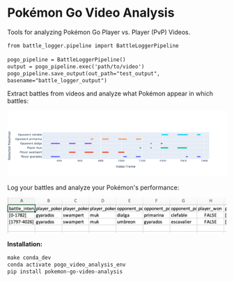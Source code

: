# Pokémon Go Video Analysis

Tools for analyzing Pokémon Go Player vs. Player (PvP) Videos.

```commandline
from battle_logger.pipeline import BattleLoggerPipeline

pogo_pipeline = BattleLoggerPipeline()
output = pogo_pipeline.exec('path/to/video')
pogo_pipeline.save_output(out_path="test_output", basename="battle_logger_output")
```

Extract battles from videos and analyze what Pokémon appear in which battles:

![](https://github.com/prateekt/pokemon-go-video-analysis/blob/e9cf2ea16feac06618958aa733150b27cff53e07/readme_figs/battle_1.png?raw=True)

Log your battles and analyze your Pokémon's performance:

![](https://github.com/prateekt/pokemon-go-video-analysis/blob/e9cf2ea16feac06618958aa733150b27cff53e07/readme_figs/example_table.png?raw=True)

<b>Installation:</b>

```
make conda_dev
conda activate pogo_video_analysis_env
pip install pokemon-go-video-analysis
```